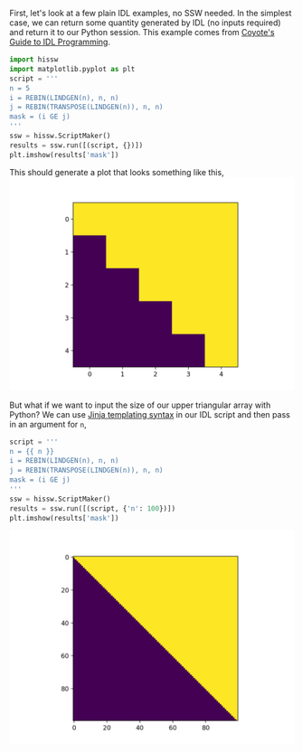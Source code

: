 First, let's look at a few plain IDL examples, no SSW needed. In the simplest case, we can return some quantity generated by IDL (no inputs required) and return it to our Python session. This example comes from [Coyote's Guide to IDL Programming](http://www.idlcoyote.com/idl_way/smallexamples.html#EXAMPLE2).

```python
import hissw
import matplotlib.pyplot as plt
script = '''
n = 5
i = REBIN(LINDGEN(n), n, n)           
j = REBIN(TRANSPOSE(LINDGEN(n)), n, n)
mask = (i GE j)
'''
ssw = hissw.ScriptMaker()
results = ssw.run([(script, {})])
plt.imshow(results['mask'])
```

This should generate a plot that looks something like this,
![Example 1](../images/ex1.png)

But what if we want to input the size of our upper triangular array with Python? We can use [Jinja templating syntax](http://jinja.pocoo.org/docs/2.10/templates/#synopsis) in our IDL script and then pass in an argument for `n`,

```python
script = '''
n = {{ n }}
i = REBIN(LINDGEN(n), n, n)           
j = REBIN(TRANSPOSE(LINDGEN(n)), n, n)
mask = (i GE j)
'''
ssw = hissw.ScriptMaker()
results = ssw.run([(script, {'n': 100})])
plt.imshow(results['mask'])
```
![Example 2](../images/ex2.png)